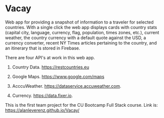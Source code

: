 # Vacay
Web app for providing a snapshot of information to a traveler for selected countries. With a single click the web app displays cards with country stats (capital city, language, currency, flag, population, times zones, etc.), current weather, the country currency with a default quote against the USD, a currency converter, recent NY Times articles pertaining to the country, and an itinerary that is stored in Firebase. 

There are four API's at work in this web app.

1) Country Data. https://restcountries.eu

2) Google Maps. https://www.google.com/maps

3) AcccuWeather. https://dataservice.accuweather.com.

4) Currency. https://data.fixer.io.

This is the first team project for the CU Bootcamp Full Stack course. 
Link is: https://alanleverenz.github.io/Vacay/
